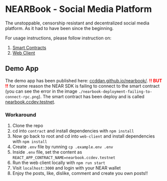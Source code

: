 # NEARBook - Social Media Platform

The unstoppable, censorship resistant and decentralized social media platform. As it had to have been since the beginning.

For usage instructions, please follow instruction on:

1. [Smart Contracts](./contract/README.md)
1. [Web Client](./web-client/README.md)

## Demo App

The demo app has been published here: [ccddan.github.io/nearbook/](https://ccddan.github.io/nearbook/). <span style="color: red;"><b>!! BUT !!</b></span> for some reason the NEAR SDK is failing to connect to the smart contract (you can see the error in the image `./nearbook-deployment-failing-to-connect-rpc.png`). The smart contract has been deploy and is called [nearbook.ccdev.testnet](https://explorer.testnet.near.org/accounts/nearbook.ccdev.testnet).

### Workaround

1. Clone the repo
2. cd into `contract` and install dependencies with `npm install`
3. Now go back to root and cd into `web-client` and install dependencies with `npm install`
4. Create `.env` file by running `cp .example.env .env`
5. Inside `.env` file, set the content as `REACT_APP_CONTRACT_NAME=nearbook.ccdev.testnet`
6. Run the web client locally with `npm run start`
7. Visit `localhost:3000` and login with your NEAR wallet
8. Enjoy the posts, like, dislike, comment and create you own posts!!
